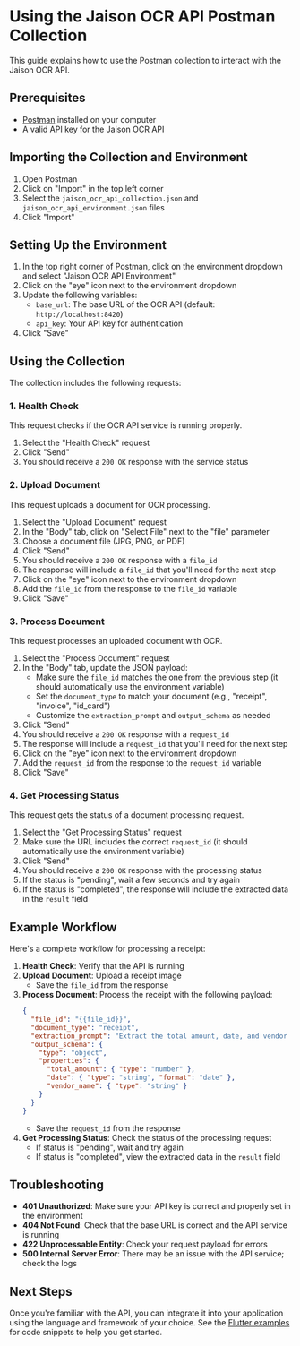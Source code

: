 # Using the Jaison OCR API Postman Collection

This guide explains how to use the Postman collection to interact with the Jaison OCR API.

## Prerequisites

- [Postman](https://www.postman.com/downloads/) installed on your computer
- A valid API key for the Jaison OCR API

## Importing the Collection and Environment

1. Open Postman
2. Click on "Import" in the top left corner
3. Select the `jaison_ocr_api_collection.json` and `jaison_ocr_api_environment.json` files
4. Click "Import"

## Setting Up the Environment

1. In the top right corner of Postman, click on the environment dropdown and select "Jaison OCR API Environment"
2. Click on the "eye" icon next to the environment dropdown
3. Update the following variables:
   - `base_url`: The base URL of the OCR API (default: `http://localhost:8420`)
   - `api_key`: Your API key for authentication
4. Click "Save"

## Using the Collection

The collection includes the following requests:

### 1. Health Check

This request checks if the OCR API service is running properly.

1. Select the "Health Check" request
2. Click "Send"
3. You should receive a `200 OK` response with the service status

### 2. Upload Document

This request uploads a document for OCR processing.

1. Select the "Upload Document" request
2. In the "Body" tab, click on "Select File" next to the "file" parameter
3. Choose a document file (JPG, PNG, or PDF)
4. Click "Send"
5. You should receive a `200 OK` response with a `file_id`
6. The response will include a `file_id` that you'll need for the next step
7. Click on the "eye" icon next to the environment dropdown
8. Add the `file_id` from the response to the `file_id` variable
9. Click "Save"

### 3. Process Document

This request processes an uploaded document with OCR.

1. Select the "Process Document" request
2. In the "Body" tab, update the JSON payload:
   - Make sure the `file_id` matches the one from the previous step (it should automatically use the environment variable)
   - Set the `document_type` to match your document (e.g., "receipt", "invoice", "id_card")
   - Customize the `extraction_prompt` and `output_schema` as needed
3. Click "Send"
4. You should receive a `200 OK` response with a `request_id`
5. The response will include a `request_id` that you'll need for the next step
6. Click on the "eye" icon next to the environment dropdown
7. Add the `request_id` from the response to the `request_id` variable
8. Click "Save"

### 4. Get Processing Status

This request gets the status of a document processing request.

1. Select the "Get Processing Status" request
2. Make sure the URL includes the correct `request_id` (it should automatically use the environment variable)
3. Click "Send"
4. You should receive a `200 OK` response with the processing status
5. If the status is "pending", wait a few seconds and try again
6. If the status is "completed", the response will include the extracted data in the `result` field

## Example Workflow

Here's a complete workflow for processing a receipt:

1. **Health Check**: Verify that the API is running
2. **Upload Document**: Upload a receipt image
   - Save the `file_id` from the response
3. **Process Document**: Process the receipt with the following payload:
   ```json
   {
     "file_id": "{{file_id}}",
     "document_type": "receipt",
     "extraction_prompt": "Extract the total amount, date, and vendor name",
     "output_schema": {
       "type": "object",
       "properties": {
         "total_amount": { "type": "number" },
         "date": { "type": "string", "format": "date" },
         "vendor_name": { "type": "string" }
       }
     }
   }
   ```
   - Save the `request_id` from the response
4. **Get Processing Status**: Check the status of the processing request
   - If status is "pending", wait and try again
   - If status is "completed", view the extracted data in the `result` field

## Troubleshooting

- **401 Unauthorized**: Make sure your API key is correct and properly set in the environment
- **404 Not Found**: Check that the base URL is correct and the API service is running
- **422 Unprocessable Entity**: Check your request payload for errors
- **500 Internal Server Error**: There may be an issue with the API service; check the logs

## Next Steps

Once you're familiar with the API, you can integrate it into your application using the language and framework of your choice. See the [Flutter examples](../flutter/ocr_api_examples.md) for code snippets to help you get started.
